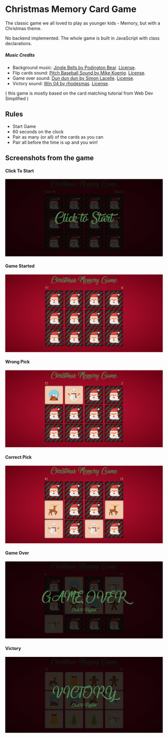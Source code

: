 # Christmas Memory Card Game
The classic game we all loved to play as younger kids - Memory, but with a Christmas theme.

No backend implemented. The whole game is built in JavaScript with class declarations.

##### Music Credits
* Background music: [Jingle Bells by Podington Bear](https://freemusicarchive.org/music/Podington_Bear/Happy_Holidays_Merry_Sythmas/Jingle_Bells_1305). [License](https://creativecommons.org/licenses/by-nc/3.0/).
* Flip cards sound: [Pitch Baseball Sound by Mike Koenig](http://soundbible.com/749-Pitch-Baseball.html). [License](https://creativecommons.org/licenses/by/3.0/).
* Game over sound: [Dun dun dun by Simon Lacelle](https://freesound.org/people/Simon_Lacelle/sounds/45654/). [License](https://creativecommons.org/licenses/by/3.0/).
* Victory sound: [Win 04 by rhodesmas](https://freesound.org/people/rhodesmas/sounds/320887/). [License](https://creativecommons.org/licenses/by/3.0/).

( this game is mostly based on the card matching tutorial from Web Dev Simplified )

## Rules
* Start Game
* 60 seconds on the clock
* Pair as many (or all) of the cards as you can
* Pair all before the time is up and you win!

## Screenshots from the game
#### Click To Start
![Christmas Memory Click To Start](https://github.com/jossifelefteriadis/Christmas-Memory-Game/blob/master/christmas_memory-click-to-start.png)
#### Game Started
![Christmas Memory Game Started](https://github.com/jossifelefteriadis/Christmas-Memory-Game/blob/master/christmas_memory-game-start.png)
#### Wrong Pick
![Christmas Memory Wrong Pick](https://github.com/jossifelefteriadis/Christmas-Memory-Game/blob/master/christmas_memory-wrong-pick.png)
#### Correct Pick
![Christmas Memory Correct Pick](https://github.com/jossifelefteriadis/Christmas-Memory-Game/blob/master/christmas_memory-correct-pick.png)
#### Game Over
![Christmas Memory Game Over](https://github.com/jossifelefteriadis/Christmas-Memory-Game/blob/master/christmas_memory-game-over.png)
#### Victory
![Christmas Memory Victory](https://github.com/jossifelefteriadis/Christmas-Memory-Game/blob/master/christmas_memory-victory.png)
